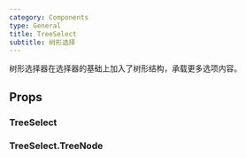 ```yaml
---
category: Components
type: General
title: TreeSelect
subtitle: 树形选择
---
```


树形选择器在选择器的基础上加入了树形结构，承载更多选项内容。

## Props

### TreeSelect

### TreeSelect.TreeNode
